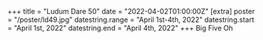 +++
title = "Ludum Dare 50"
date = "2022-04-02T01:00:00Z"
[extra]
poster = "/poster/ld49.jpg"
datestring.range = "April 1st-4th, 2022"
datestring.start = "April 1st, 2022"
datestring.end = "April 4th, 2022"
+++
Big Five Oh